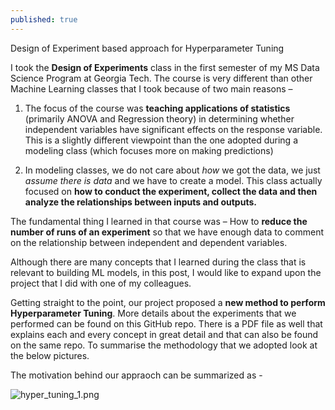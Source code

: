 ```yaml
---
published: true
---
```

Design of Experiment based approach for Hyperparameter Tuning

I took the **Design of Experiments** class in the first semester of my MS Data Science Program at Georgia Tech. The course is very different than other Machine Learning classes that I took because of two main reasons – 

1.	The focus of the course was **teaching applications of statistics** (primarily ANOVA and Regression theory) in determining whether independent variables have significant effects on the response variable. This is a slightly different viewpoint than the one adopted during a modeling class (which focuses more on making predictions)

2.	In modeling classes, we do not care about _how_ we got the data, we just _assume there is data_ and we have to create a model. This class actually focused on **how to conduct the experiment, collect the data and then analyze the relationships between inputs and outputs.**

The fundamental thing I learned in that course was – How to **reduce the number of runs of an experiment** so that we have enough data to comment on the relationship between independent and dependent variables. 

Although there are many concepts that I learned during the class that is relevant to building ML models, in this post, I would like to expand upon the project that I did with one of my colleagues. 

Getting straight to the point, our project proposed a **new method to perform Hyperparameter Tuning**. More details about the experiments that we performed can be found on this GitHub repo. There is a PDF file as well that explains each and every concept in great detail and that can also be found on the same repo. To summarise the methodology that we adopted look at the below pictures. 

The motivation behind our appraoch can be summarized as - 

![hyper_tuning_1.png]({{site.baseurl}}/_posts/hyper_tuning_1.png)



